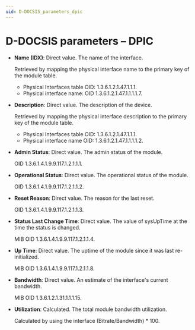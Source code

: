 ```yaml
---
uid: D-DOCSIS_parameters_dpic
---
```


# D-DOCSIS parameters – DPIC

- **Name (IDX)**: Direct value. The name of the interface.

  Retrieved by mapping the physical interface name to the primary key of the module table.

  - Physical Interfaces table OID: 1.3.6.1.2.1.47.1.1.1.
  - Physical interface name: OID 1.3.6.1.2.1.47.1.1.1.1.7.

- **Description**: Direct value. The description of the device.

  Retrieved by mapping the physical interface description to the primary key of the module table.

  - Physical Interfaces table OID: 1.3.6.1.2.1.47.1.1.1.
  - Physical interface name OID: 1.3.6.1.2.1.47.1.1.1.1.2.

- **Admin Status**: Direct value. The admin status of the module.

  OID 1.3.6.1.4.1.9.9.117.1.2.1.1.1.

- **Operational Status**: Direct value. The operational status of the module.

  OID 1.3.6.1.4.1.9.9.117.1.2.1.1.2.

- **Reset Reason**: Direct value. The reason for the last reset.

  OID 1.3.6.1.4.1.9.9.117.1.2.1.1.3.

- **Status Last Change Time**: Direct value. The value of sysUpTime at the time the status is changed.

  MIB OID 1.3.6.1.4.1.9.9.117.1.2.1.1.4.

- **Up Time**: Direct value. The uptime of the module since it was last re-initialized.

  MIB OID 1.3.6.1.4.1.9.9.117.1.2.1.1.8.

- **Bandwidth**: Direct value. An estimate of the interface's current bandwidth.

  MIB OID 1.3.6.1.2.1.31.1.1.1.15.

- **Utilization**: Calculated. The total module bandwidth utilization.

  Calculated by using the interface (Bitrate/Bandwidth) \* 100.
